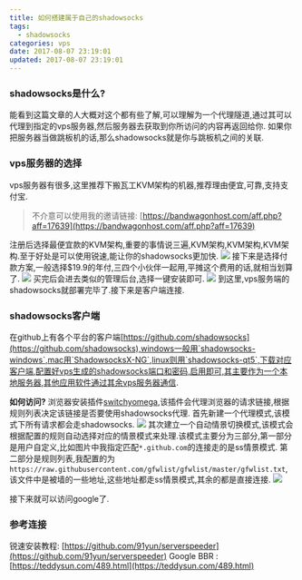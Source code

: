 ```yaml
---
title: 如何搭建属于自己的shadowsocks
tags:
  - shadowsocks    
categories: vps
date: 2017-08-07 23:19:01
updated: 2017-08-07 23:19:01
---
```


### shadowsocks是什么?
能看到这篇文章的人大概对这个都有些了解,可以理解为一个代理隧道,通过其可以代理到指定的vps服务器,然后服务器去获取到你所访问的内容再返回给你.
如果你把服务器当做跳板机的话,那么shadowsocks就是你与跳板机之间的关联.

### vps服务器的选择
vps服务器有很多,这里推荐下搬瓦工KVM架构的机器,推荐理由便宜,可靠,支持支付宝.
> 不介意可以使用我的邀请链接: [https://bandwagonhost.com/aff.php?aff=17639](https://bandwagonhost.com/aff.php?aff=17639)

注册后选择最便宜款的KVM架构,重要的事情说三遍,KVM架构,KVM架构,KVM架构.至于好处是可以使用锐速,能让你的shadowsocks更加快.
![](http://oobu4m7ko.bkt.clouddn.com/1502120173.png?imageMogr2/thumbnail/!70p)
接下来是选择付款方案,一般选择$19.9的年付,三四个小伙伴一起用,平摊这个费用的话,就相当划算了.
![](http://oobu4m7ko.bkt.clouddn.com/1502120257.png?imageMogr2/thumbnail/!70p)
买完后会进去类似的管理后台,选择一键安装即可.
![](http://oobu4m7ko.bkt.clouddn.com/1502120362.png?imageMogr2/thumbnail/!70p)
到这里,vps服务端的shadowsocks就部署完毕了.接下来是客户端连接.

### shadowsocks客户端
在github上有各个平台的客户端[https://github.com/shadowsocks](https://github.com/shadowsocks),windows一般用`shadowsocks-windows`,mac用`ShadowsocksX-NG`,linux则用`shadowsocks-qt5`,下载对应客户端,配置好vps生成的shadowsocks端口和密码,启用即可,其主要作为一个本地服务器,其他应用软件通过其余vps服务器通信.

**如何访问?**
浏览器安装插件[switchyomega](https://switchyomega.com/),该插件会代理浏览器的请求链接,根据规则列表决定该链接是否要使用shadowsocks代理.
首先新建一个代理模式,该模式下所有请求都会走shadowsocks.
![](http://oobu4m7ko.bkt.clouddn.com/1502120910.png?imageMogr2/thumbnail/!70p)
其次建立一个自动情景切换模式,该模式会根据配置的规则自动选择对应的情景模式来处理.该模式主要分为三部分,第一部分是用户自定义,比如图片中我指定匹配`*.github.com`的连接走的是ss情景模式.
第二部分是规则列表,我配置的为`https://raw.githubusercontent.com/gfwlist/gfwlist/master/gfwlist.txt`,该文件中是被墙的一些地址,这些地址都走ss情景模式,其余的都是直接连接.
![](http://oobu4m7ko.bkt.clouddn.com/1502121104.png?imageMogr2/thumbnail/!70p)

接下来就可以访问google了.

### 参考连接
锐速安装教程: [https://github.com/91yun/serverspeeder](https://github.com/91yun/serverspeeder)
Google BBR : [https://teddysun.com/489.html](https://teddysun.com/489.html)




